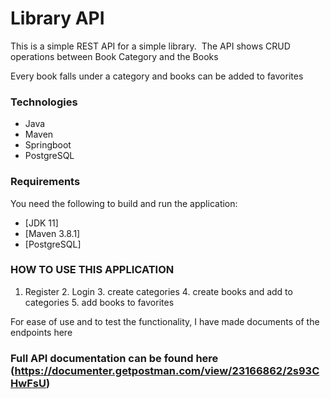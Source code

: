 # Library API
This is a simple REST API for a simple library.  The API shows CRUD operations between Book Category and the Books

Every book falls under a category and books can be added to favorites

### Technologies
- Java
- Maven
- Springboot
- PostgreSQL



### Requirements

You need the following to build and run the application:

- [JDK 11]
- [Maven 3.8.1]
- [PostgreSQL]
### HOW TO USE THIS APPLICATION
1. Register 2. Login 3. create categories 4. create books and add to categories 5. add books to favorites

For ease of use and to test the functionality, I have made documents of the endpoints here 


### Full API documentation can be found here (https://documenter.getpostman.com/view/23166862/2s93CHwFsU)
